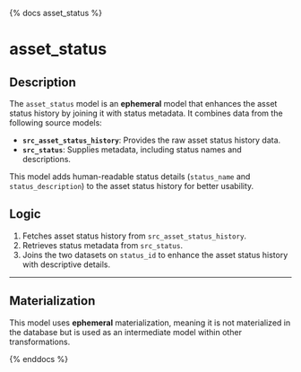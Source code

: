 {% docs asset_status %}

# asset_status

## Description
The `asset_status` model is an **ephemeral** model that enhances the asset status history by joining it with status metadata. It combines data from the following source models:
- **`src_asset_status_history`**: Provides the raw asset status history data.
- **`src_status`**: Supplies metadata, including status names and descriptions.

This model adds human-readable status details (`status_name` and `status_description`) to the asset status history for better usability.

## Logic
1. Fetches asset status history from `src_asset_status_history`.
2. Retrieves status metadata from `src_status`.
3. Joins the two datasets on `status_id` to enhance the asset status history with descriptive details.

---

## Materialization
This model uses **ephemeral** materialization, meaning it is not materialized in the database but is used as an intermediate model within other transformations.

{% enddocs %}